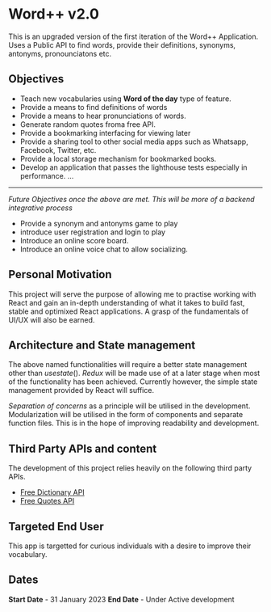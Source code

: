 # Word++ v2.0

This is an upgraded version of the first iteration of the Word++ Application.
Uses a Public API to find words, provide their definitions, synonyms, antonyms, pronounciatons etc.

## Objectives

* Teach new vocabularies using **Word of the day** type of feature.
* Provide a means to find definitions of words
* Provide a means to hear pronunciations of words.
* Generate random quotes froma free API.
* Provide a bookmarking interfacing for viewing later
* Provide a sharing tool to other social media  apps such as Whatsapp, Facebook, Twitter,   etc.
* Provide a local storage mechanism for bookmarked books.
* Develop an application that passes the lighthouse tests especially in performance. ...
***
*Future Objectives once the above are met. This will be more of a backend integrative process*
* Provide a synonym and antonyms game to play
* introduce user registration and login to play
* Introduce an online score board.
* Introduce an online voice chat to allow socializing.

## Personal Motivation

This project will serve the purpose of allowing me to practise working with React and gain an in-depth understanding of what it takes to build fast, stable and optimixed React applications. A grasp of the fundamentals of UI/UX will also be earned.

## Architecture and State management

The above named functionalities will require a better state management  other than *usestate*(). *Redux* will  be made use of at a later stage when most of the functionality has been achieved. Currently however, the simple state management provided by React will suffice.

*Separation of concerns* as a principle will be utilised in the development. Modularization will be utilised in the form of components and separate function files. This is in the hope of improving readability and development.

## Third Party APIs and content

The development of this project relies heavily on the following third party APIs.
* [Free Dictionary API](https://dictionaryapi.dev)
* [Free Quotes API](https://type.fit/api/quotes)

## Targeted End User
This app is targetted for curious individuals with a desire to improve their vocabulary.

## Dates
**Start Date** - 31 January 2023
**End Date**   - Under Active development